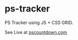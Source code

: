 # ps-tracker 

PS Tracker using JS + CSS GRID. 

See Live at [pscountdown.com](https://pscountdown.com)
